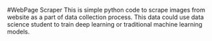 #WebPage Scraper
This is simple python code to scrape images from website as a part of data collection process.
This data could use data science student to train deep learning or traditional machine learning models. 
